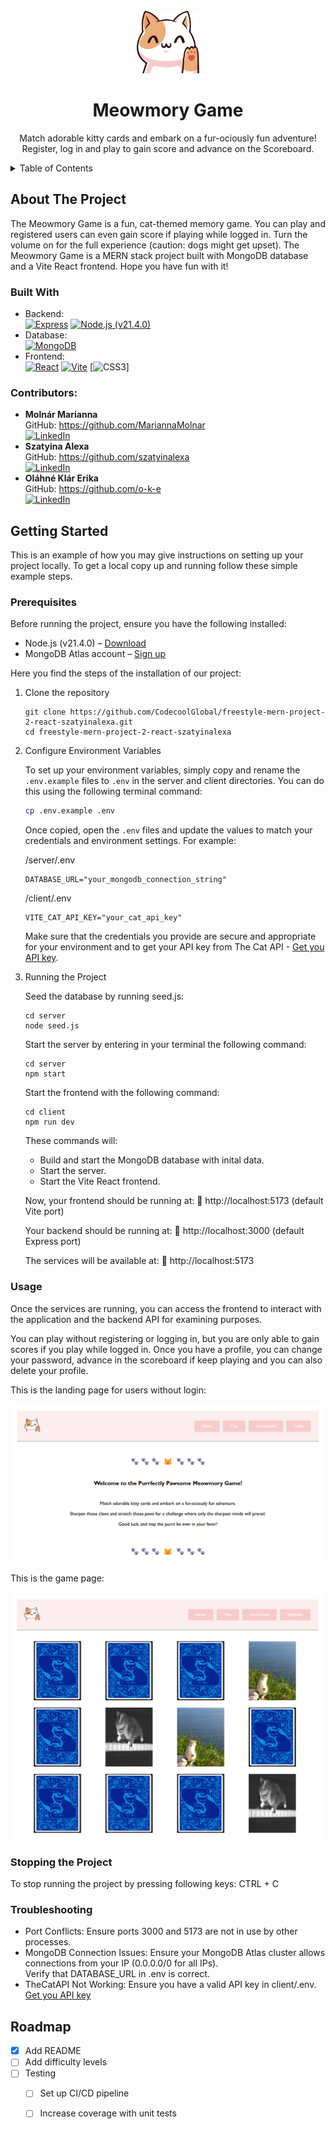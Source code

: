 <!-- PROJECT LOGO -->
<br />
<div align="center">
  <a>
    <img src="client/src/images/catlogo.png" alt="Logo" width="100" height="100">
  </a>
<h1 align="center">Meowmory Game</h1>

  <p align="center">
    Match adorable kitty cards and embark on a fur-ociously fun adventure! Register, log in and play to gain score and advance on the Scoreboard.
</p>
</div>

<!-- TABLE OF CONTENTS -->
<details>
  <summary>Table of Contents</summary>
  <ol>
    <li>
      <a href="#about-the-project">About The Project</a>
      <ul>
        <li><a href="#built-with">Built With</a></li>
      </ul>
    </li>
    <li><a href="#contributors">Contributors</a></li>
    <li>
      <a href="#getting-started">Getting Started</a>
      <ul>
        <li><a href="#prerequisites">Prerequisites</a></li>
        <li><a href="#installation">Installation</a></li>
      </ul>
    </li>
    <li><a href="#usage">Usage</a></li>
    <li><a href="#stopping the containers">Stopping the App</a></li>
    <li><a href="#troubleshooting">Troubleshooting</a></li>
    <li><a href="#roadmap">Roadmap</a></li>
  </ol>
</details>

<!-- ABOUT THE PROJECT -->
## About The Project
The Meowmory Game is a fun, cat-themed memory game. You can play and registered users can even gain score if playing while logged in. Turn the volume on for the full experience (caution: dogs might get upset).
The Meowmory Game is a MERN stack project built with MongoDB database and a Vite React frontend.
Hope you have fun with it!  

### Built With
- Backend:   
  [![Express][Express.js]][Express-url]
  [![Node.js (v21.4.0)][Node.js]][Node.js-url]
- Database:  
  [![MongoDB][MongoDB]][MongoDB-url]
- Frontend:  
  [![React][React.js]][React-url]
  [![Vite][Vite]][Vite-url]
  [![CSS3][CSS3]]  
  
### Contributors:

- **Molnár Marianna**   
    GitHub: https://github.com/MariannaMolnar  
    [![LinkedIn][linkedin-shield]][linkedin-url-m]
- **Szatyina Alexa**  
    GitHub: https://github.com/szatyinalexa  
    [![LinkedIn][linkedin-shield]][linkedin-url-a]
- **Oláhné Klár Erika**    
    GitHub: https://github.com/o-k-e  
    [![LinkedIn][linkedin-shield]][linkedin-url-e]


<!-- GETTING STARTED -->
## Getting Started

This is an example of how you may give instructions on setting up your project locally.
To get a local copy up and running follow these simple example steps.

### Prerequisites

Before running the project, ensure you have the following installed:
- Node.js (v21.4.0) – [Download][Node.js-url]
- MongoDB Atlas account – [Sign up][MongoDB-url]

Here you find the steps of the installation of our project:
1. Clone the repository
    ```
    git clone https://github.com/CodecoolGlobal/freestyle-mern-project-2-react-szatyinalexa.git
    cd freestyle-mern-project-2-react-szatyinalexa
    ```

2. Configure Environment Variables

   To set up your environment variables, simply copy and rename the `.env.example` files to `.env` in the server and client directories. You can do this using the following terminal command:

    ```bash
    cp .env.example .env
    ```

   Once copied, open the `.env` files and update the values to match your credentials and environment settings. For example:

   /server/.env
   ```plaintext
   DATABASE_URL="your_mongodb_connection_string"
   ```

   /client/.env
   ```plaintext
   VITE_CAT_API_KEY="your_cat_api_key"
   ```

   Make sure that the credentials you provide are secure and appropriate for your environment and to get your API key from The Cat API - [Get you API key][CatAPI-url].

3. Running the Project

    Seed the database by running seed.js:
    ```
    cd server
    node seed.js
    ```

    Start the server by entering in your terminal the following command:
    ````
    cd server
    npm start
    ````

    Start the frontend with the following command:
    ````
    cd client
    npm run dev
    ````

   These commands will:
    - Build and start the MongoDB database with inital data.
    - Start the server.
    - Start the Vite React frontend.

   Now, your frontend should be running at:
🔗 http://localhost:5173 (default Vite port)

   Your backend should be running at:
🔗 http://localhost:3000 (default Express port)

   The services will be available at:
🔗 http://localhost:5173


### Usage

Once the services are running, you can access the frontend to interact with the application and the backend API for examining purposes.

You can play without registering or logging in, but you are only able to gain scores if you play while logged in. Once you have a profile, you can change your password, advance in the scoreboard if keep playing and you can also delete your profile.


This is the landing page for users without login:

![Website Landing Screenshot](client/src/images/landing-page.png)


This is the game page:

![Game Screenshot](client/src/images/game2.png)


### Stopping the Project

To stop running the project by pressing following keys:
CTRL + C


### Troubleshooting

- Port Conflicts:
  Ensure ports 3000 and 5173 are not in use by other processes.
- MongoDB Connection Issues:
  Ensure your MongoDB Atlas cluster allows connections from your IP (0.0.0.0/0 for all IPs).  
  Verify that DATABASE_URL in .env is correct.
- TheCatAPI Not Working:
  Ensure you have a valid API key in client/.env. [Get you API key][CatAPI-url]


<!-- ROADMAP -->
## Roadmap

- [x] Add README
- [ ] Add difficulty levels
- [ ] Testing
    - [ ] Set up CI/CD pipeline
    - [ ] Increase coverage with unit tests


[MongoDB]: https://img.shields.io/badge/-MongoDB-13aa52?style=for-the-badge&logo=mongodb&logoColor=white
[MongoDB-url]: https://www.mongodb.com/cloud/atlas

[Express.js]: https://img.shields.io/badge/express.js-000000?style=for-the-badge&logo=express&logoColor=white
[Express-url]: https://expressjs.com/

[Node.js]: https://img.shields.io/badge/node.js-339933?style=for-the-badge&logo=Node.js&logoColor=white
[Node.js-url]: https://nodejs.org/

[React.js]: https://img.shields.io/badge/React-20232A?style=for-the-badge&logo=react&logoColor=61DAFB
[React-url]: https://reactjs.org/

[Vite]: https://img.shields.io/badge/Vite-646CFF?style=for-the-badge&logo=vite&logoColor=white
[Vite-url]: https://vitejs.dev/

[CSS3]: https://img.shields.io/badge/CSS3-1572B6?style=for-the-badge&logo=css3&logoColor=white

[CatAPI-url]: https://thecatapi.com/

[linkedin-shield]: https://img.shields.io/badge/-LinkedIn-black.svg?style=for-the-badge&logo=linkedin&colorB=555
[linkedin-url-m]: https://www.linkedin.com/in/marianna-molnar-21956289
[linkedin-url-a]: linkedin.com/in/alexa-szatyina-29925632b
[linkedin-url-e]: linkedin.com/in/erika-klar